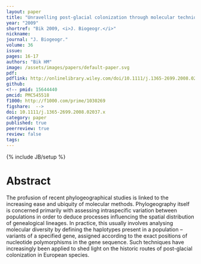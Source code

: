 ```yaml
---
layout: paper
title: "Unravelling post-glacial colonization through molecular techniques: new insight from estuarine invertebrates"
year: "2009"
shortref: "Bik 2009, <i>J. Biogeogr.</i>"
nickname: 
journal: "J. Biogeogr."
volume: 36
issue: 
pages: 16-17
authors: "Bik HM"
image: /assets/images/papers/default-paper.svg
pdf: 
pdflink: http://onlinelibrary.wiley.com/doi/10.1111/j.1365-2699.2008.02037.x/full
github: 
<!-- pmid: 15644440
pmcid: PMC545518
f1000: http://f1000.com/prime/1030269
figshare:  -->
doi: 10.1111/j.1365-2699.2008.02037.x
category: paper
published: true
peerreview: true
review: false
tags: 
---
```

{% include JB/setup %}

# Abstract

The profusion of recent phylogeographical studies is linked to the increasing ease and ubiquity of molecular methods. Phylogeography itself is concerned primarily with assessing intraspecific variation between populations in order to deduce processes influencing the spatial distribution of genealogical lineages. In practice, this usually involves analysing molecular diversity by defining the haplotypes present in a population – variants of a specified gene, assigned according to the exact positions of nucleotide polymorphisms in the gene sequence. Such techniques have increasingly been applied to shed light on the historic routes of post-glacial colonization in European species.
